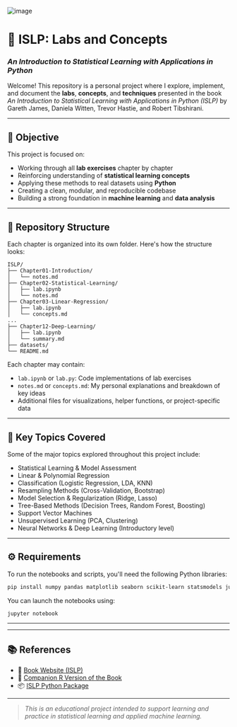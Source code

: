 
![image](https://github.com/user-attachments/assets/a37d9532-7e7a-47ac-b770-d5fe44bc7469)

# 📘 ISLP: Labs and Concepts  
### *An Introduction to Statistical Learning with Applications in Python*

Welcome! This repository is a personal project where I explore, implement, and document the **labs**, **concepts**, and **techniques** presented in the book *An Introduction to Statistical Learning with Applications in Python (ISLP)* by Gareth James, Daniela Witten, Trevor Hastie, and Robert Tibshirani.

---

## 🎯 Objective

This project is focused on:

- Working through all **lab exercises** chapter by chapter
- Reinforcing understanding of **statistical learning concepts**
- Applying these methods to real datasets using **Python**
- Creating a clean, modular, and reproducible codebase
- Building a strong foundation in **machine learning** and **data analysis**

---

## 📂 Repository Structure

Each chapter is organized into its own folder. Here's how the structure looks:

```
ISLP/
├── Chapter01-Introduction/
│   └── notes.md
├── Chapter02-Statistical-Learning/
│   ├── lab.ipynb
│   └── notes.md
├── Chapter03-Linear-Regression/
│   ├── lab.ipynb
│   └── concepts.md
...
├── Chapter12-Deep-Learning/
│   ├── lab.ipynb
│   └── summary.md
├── datasets/
└── README.md
```

Each chapter may contain:
- `lab.ipynb` or `lab.py`: Code implementations of lab exercises
- `notes.md` or `concepts.md`: My personal explanations and breakdown of key ideas
- Additional files for visualizations, helper functions, or project-specific data

---

## 🧠 Key Topics Covered

Some of the major topics explored throughout this project include:

- Statistical Learning & Model Assessment
- Linear & Polynomial Regression
- Classification (Logistic Regression, LDA, KNN)
- Resampling Methods (Cross-Validation, Bootstrap)
- Model Selection & Regularization (Ridge, Lasso)
- Tree-Based Methods (Decision Trees, Random Forest, Boosting)
- Support Vector Machines
- Unsupervised Learning (PCA, Clustering)
- Neural Networks & Deep Learning (Introductory level)

---

## ⚙️ Requirements

To run the notebooks and scripts, you'll need the following Python libraries:

```bash
pip install numpy pandas matplotlib seaborn scikit-learn statsmodels jupyter
```

You can launch the notebooks using:

```bash
jupyter notebook
```

---

---

## 📚 References

- 📖 [Book Website (ISLP)](https://www.statlearning.com/)
- 📘 [Companion R Version of the Book](https://www.statlearning.com/)
- 📦 [ISLP Python Package](https://pypi.org/project/islp/)

---

> *This is an educational project intended to support learning and practice in statistical learning and applied machine learning.*
